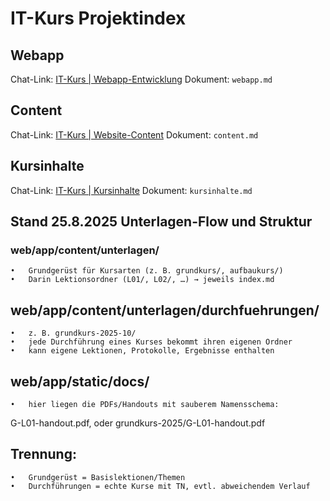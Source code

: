 # IT-Kurs Projektindex

## Webapp
Chat-Link: [IT-Kurs | Webapp-Entwicklung](https://chat.openai.com/...)
Dokument: `webapp.md`

## Content
Chat-Link: [IT-Kurs | Website-Content](https://chat.openai.com/...)
Dokument: `content.md`

## Kursinhalte
Chat-Link: [IT-Kurs | Kursinhalte](https://chat.openai.com/...)
Dokument: `kursinhalte.md`


## Stand 25.8.2025 Unterlagen-Flow und Struktur 
### web/app/content/unterlagen/
	•	Grundgerüst für Kursarten (z. B. grundkurs/, aufbaukurs/)
	•	Darin Lektionsordner (L01/, L02/, …) → jeweils index.md
## web/app/content/unterlagen/durchfuehrungen/
	•	z. B. grundkurs-2025-10/
	•	jede Durchführung eines Kurses bekommt ihren eigenen Ordner
	•	kann eigene Lektionen, Protokolle, Ergebnisse enthalten
## web/app/static/docs/
	•	hier liegen die PDFs/Handouts mit sauberem Namensschema:
G-L01-handout.pdf, oder grundkurs-2025/G-L01-handout.pdf
## Trennung:
	•	Grundgerüst = Basislektionen/Themen
	•	Durchführungen = echte Kurse mit TN, evtl. abweichendem Verlauf


